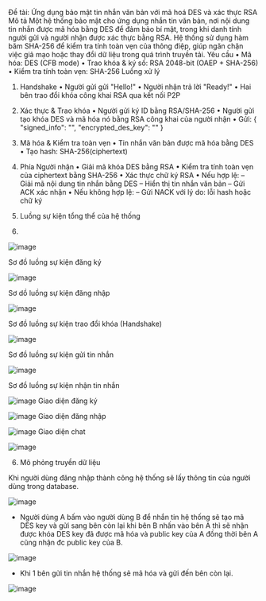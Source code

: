 Đề tài: Ứng dụng bảo mật tin nhắn văn bản với mã hoá DES và xác thực RSA
Mô tả
Một hệ thống bảo mật cho ứng dụng nhắn tin văn bản, nơi nội dung tin nhắn được mã hóa bằng DES để đảm bảo bí
mật, trong khi danh tính người gửi và người nhận được xác thực bằng RSA. Hệ thống sử dụng hàm băm SHA-256 để
kiểm tra tính toàn vẹn của thông điệp, giúp ngăn chặn việc giả mạo hoặc thay đổi dữ liệu trong quá trình truyền tải.
Yêu cầu
• Mã hóa: DES (CFB mode)
• Trao khóa & ký số: RSA 2048-bit (OAEP + SHA-256)
• Kiểm tra tính toàn vẹn: SHA-256
Luồng xử lý
1. Handshake
• Người gửi gửi "Hello!"
• Người nhận trả lời "Ready!"
• Hai bên trao đổi khóa công khai RSA qua kết nối P2P
2. Xác thực & Trao khóa
• Người gửi ký ID bằng RSA/SHA-256
• Người gửi tạo khóa DES và mã hóa nó bằng RSA công khai của người nhận
• Gửi:
{
"signed_info": "<RSA Signature>",
"encrypted_des_key": "<Base64>"
}
3. Mã hóa & Kiểm tra toàn vẹn
• Tin nhắn văn bản được mã hóa bằng DES
• Tạo hash: SHA-256(ciphertext)
4. Phía Người nhận
• Giải mã khóa DES bằng RSA
• Kiểm tra tính toàn vẹn của ciphertext bằng SHA-256
• Xác thực chữ ký RSA
• Nếu hợp lệ:
– Giải mã nội dung tin nhắn bằng DES
– Hiển thị tin nhắn văn bản
– Gửi ACK xác nhận
• Nếu không hợp lệ:
– Gửi NACK với lý do: lỗi hash hoặc chữ ký


5. Luồng sự kiện tổng thể của hệ thống
6. 
![image](https://github.com/user-attachments/assets/09872148-ede7-418e-aa93-04eaa3c96bdb)

Sơ đồ luồng sự kiện đăng ký

![image](https://github.com/user-attachments/assets/ab6c5e6e-e824-4d6a-8fe4-403d7a2d748e)

Sơ dồ luồng sự kiện đăng nhập

![image](https://github.com/user-attachments/assets/6833815e-0dcf-49bd-aff3-59f3f4d88cba)

Sơ đồ luồng sự kiện trao đổi khóa (Handshake)

![image](https://github.com/user-attachments/assets/79fecd9c-41d3-46d6-82db-13c42cb64fe1)

Sơ đồ luồng sự kiện gửi tin nhắn

![image](https://github.com/user-attachments/assets/37393984-cc78-41d4-978f-09d1870f43af)

Sơ đồ luồng sự kiện nhận tin nhắn

![image](https://github.com/user-attachments/assets/fd4e932e-7322-47ea-ba42-8425b8fb3c88)
Giao diện đăng ký

![image](https://github.com/user-attachments/assets/5d5b6577-ea4d-4681-aa71-94644427f9f7)
Giao diện đăng nhập

![image](https://github.com/user-attachments/assets/a8852764-419a-437c-a18c-7210ee5b932d)
Giao diện chat

![image](https://github.com/user-attachments/assets/63a7d9e4-342b-4062-b651-5f6951f386eb)

6. Mô phỏng truyền dữ liệu

Khi người dùng đăng nhập thành công hệ thống sẽ lấy thông tin của người dùng trong database.
 

![image](https://github.com/user-attachments/assets/4f660963-74d6-4139-9370-5af3622c6ae3)

- Người dùng A bấm vào người dùng B để nhắn tin hệ thống sẽ tạo mã DES key và gửi sang bên còn lại khi bên B nhấn vào bên A thì sẽ nhận được khóa DES key đã được mã hóa và public key của A đồng thời bên A cũng nhận đc public key của B.

![image](https://github.com/user-attachments/assets/c0e9eb99-42f1-4ba9-aed2-1a507f2d89dd)

- Khi 1 bên gửi tin nhắn hệ thống sẽ mã hóa và gửi đến bên còn lại.

![image](https://github.com/user-attachments/assets/9752df67-d02e-4e70-b31c-df67c10e662f)




